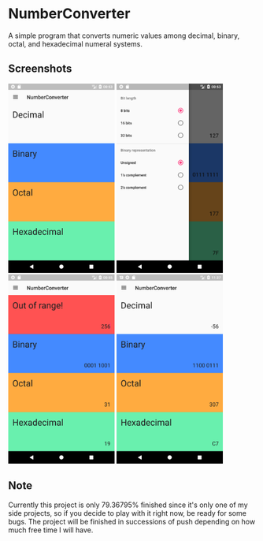 # NumberConverter

A simple program that converts numeric values among decimal, binary, octal, 
and hexadecimal numeral systems.

## Screenshots

<img src="/screenshots/Screenshot_1.png" height="384" width="216">  <img src="/screenshots/Screenshot_2.png" height="384" width="216">  <img src="/screenshots/Screenshot_3.png" height="384" width="216">  <img src="/screenshots/Screenshot_4.png" height="384" width="216">

## Note
Currently this project is only 79.36795% finished 
since it's only one of my side projects, 
so if you decide to play with it right now, be ready for some bugs. 
The project will be finished in successions of push depending on 
how much free time I will have.
